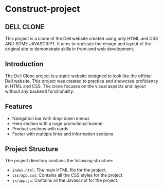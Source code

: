 # Construct-project

## DELL CLONE 

This project is a clone of the Dell website created using only HTML and CSS AND SOME JAVASCRIPT. It aims to replicate the design and layout of the original site to demonstrate skills in front-end web development.


## Introduction 

The Dell Clone project is a static website designed to look like the official Dell website. This project was created to practice and showcase proficiency in HTML and CSS. The clone focuses on the visual aspects and layout without any backend functionality.

## Features

- Navigation bar with drop-down menus
- Hero section with a large promotional banner
- Product sections with cards
- Footer with multiple links and information sections

## Project Structure

The project directory contains the following structure:

- `index.html`: The main HTML file for the project.
- `css/app.css`: Contains all the CSS styles for the project.
- `js/app.js`: Contains all the Javascript for the project.